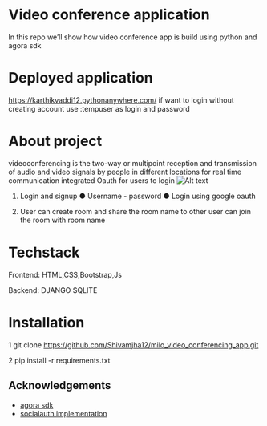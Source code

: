 
# Video conference application
In this repo we’ll show how video conference app is build using python and agora sdk

# Deployed application 

https://karthikvaddi12.pythonanywhere.com/
if want to login without creating account 
use :tempuser as login and password



# About project
videoconferencing  is the two-way or multipoint reception and transmission of audio and video signals by people in different locations for real time communication
integrated Oauth for users to login 
![Alt text](https://drive.google.com/uc?export=view&id=1in8yEO6Q7LlLxlIy-SOMrx0jDDuqzhb4 "Optional title")
1. Login and signup
● Username - password
● Login using google oauth

2. User can create room and share the room name to other user can join the room with room name

# Techstack 
Frontend: HTML,CSS,Bootstrap,Js

Backend: DJANGO SQLITE

# Installation

1 git clone https://github.com/Shivamjha12/milo_video_conferencing_app.git


2 pip install -r requirements.txt




## Acknowledgements

 - [agora sdk](https://docs.agora.io/en/All/downloads?platform=Web)
 - [socialauth implementation](https://www.youtube.com/watch?v=56w8p0goIfs)
